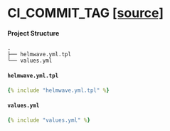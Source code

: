 # CI_COMMIT_TAG  [ [source] ](https://github.com/helmwave/helmwave.github.io/tree/main/docs/examples/CI_COMMIT_TAG)

#### Project Structure

```
.
├── helmwave.yml.tpl
└── values.yml

```

#### `helmwave.yml.tpl`

```yaml
{% include "helmwave.yml.tpl" %}
```

#### `values.yml`

```yaml
{% include "values.yml" %}
```

